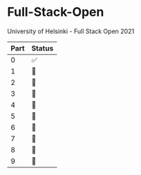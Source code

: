 # Full-Stack-Open
University of Helsinki - Full Stack Open 2021

| Part | Status |
|------|--------|
| 0    | ✅      |
| 1    | 🚫      |
| 2    | 🚫      |
| 3    | 🚫      |
| 4    | 🚫      |
| 5    | 🚫      |
| 6    | 🚫      |
| 7    | 🚫      |
| 8    | 🚫      |
| 9    | 🚫      |

